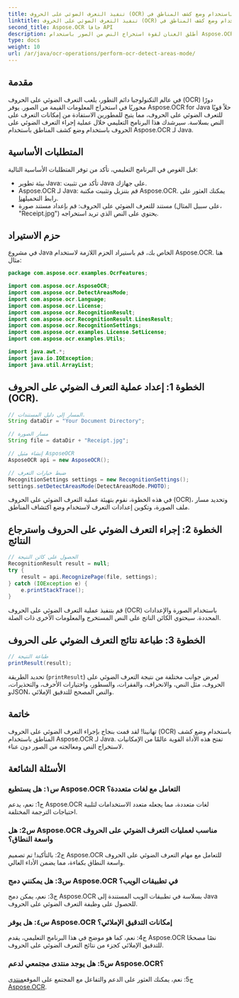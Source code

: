 ```yaml
---
title: تنفيذ التعرف الضوئي على الحروف (OCR) باستخدام وضع كشف المناطق في Aspose.OCR
linktitle: تنفيذ التعرف الضوئي على الحروف (OCR) باستخدام وضع كشف المناطق في Aspose.OCR
second_title: Aspose.OCR جافا API
description: أطلق العنان لقوة استخراج النص من الصور باستخدام Aspose.OCR لـ Java. برنامج تعليمي شامل حول التعرف الضوئي على الحروف (OCR) باستخدام وضع كشف المناطق.
type: docs
weight: 10
url: /ar/java/ocr-operations/perform-ocr-detect-areas-mode/
---
```

## مقدمة

في عالم التكنولوجيا دائم التطور، يلعب التعرف الضوئي على الحروف (OCR) دورًا محوريًا في استخراج المعلومات القيمة من الصور. يوفر Aspose.OCR for Java حلاً قويًا للتعرف الضوئي على الحروف، مما يتيح للمطورين الاستفادة من إمكانات التعرف على النص بسلاسة. سيرشدك هذا البرنامج التعليمي خلال عملية إجراء التعرف الضوئي على الحروف باستخدام وضع كشف المناطق باستخدام Aspose.OCR لـ Java.

## المتطلبات الأساسية

قبل الغوص في البرنامج التعليمي، تأكد من توفر المتطلبات الأساسية التالية:

- بيئة تطوير Java: تأكد من تثبيت Java على جهازك.
-  Aspose.OCR لـ Java: قم بتنزيل وتثبيت مكتبة Aspose.OCR. يمكنك العثور على رابط التحميل[هنا](https://releases.aspose.com/ocr/java/).
- مستند للتعرف الضوئي على الحروف: قم بإعداد مستند صورة (على سبيل المثال، "Receipt.jpg") يحتوي على النص الذي تريد استخراجه.

## حزم الاستيراد

في مشروع Java الخاص بك، قم باستيراد الحزم اللازمة لاستخدام Aspose.OCR. هنا مثال:

```java
package com.aspose.ocr.examples.OcrFeatures;

import com.aspose.ocr.AsposeOCR;
import com.aspose.ocr.DetectAreasMode;
import com.aspose.ocr.Language;
import com.aspose.ocr.License;
import com.aspose.ocr.RecognitionResult;
import com.aspose.ocr.RecognitionResult.LinesResult;
import com.aspose.ocr.RecognitionSettings;
import com.aspose.ocr.examples.License.SetLicense;
import com.aspose.ocr.examples.Utils;

import java.awt.*;
import java.io.IOException;
import java.util.ArrayList;
```

## الخطوة 1: إعداد عملية التعرف الضوئي على الحروف (OCR).

```java
// المسار إلى دليل المستندات.
String dataDir = "Your Document Directory";

// مسار الصورة
String file = dataDir + "Receipt.jpg";

// إنشاء مثيل AsposeOCR
AsposeOCR api = new AsposeOCR();

// ضبط خيارات التعرف
RecognitionSettings settings = new RecognitionSettings();
settings.setDetectAreasMode(DetectAreasMode.PHOTO);
```

في هذه الخطوة، نقوم بتهيئة عملية التعرف الضوئي على الحروف (OCR)، وتحديد مسار ملف الصورة، وتكوين إعدادات التعرف لاستخدام وضع اكتشاف المناطق.

## الخطوة 2: إجراء التعرف الضوئي على الحروف واسترجاع النتائج

```java
// الحصول على كائن النتيجة
RecognitionResult result = null;
try {
    result = api.RecognizePage(file, settings);
} catch (IOException e) {
    e.printStackTrace();
}
```

قم بتنفيذ عملية التعرف الضوئي على الحروف (OCR) باستخدام الصورة والإعدادات المحددة. سيحتوي الكائن الناتج على النص المستخرج والمعلومات الأخرى ذات الصلة.

## الخطوة 3: طباعة نتائج التعرف الضوئي على الحروف

```java
// طباعة النتيجة
printResult(result);
```

تحديد الطريقة (`printResult`) لعرض جوانب مختلفة من نتيجة التعرف الضوئي على الحروف، مثل النص، والانحراف، والفقرات، والسطور، واختيارات الأحرف، والتحذيرات، وJSON، والنص المصحح للتدقيق الإملائي.

## خاتمة

تهانينا! لقد قمت بنجاح بإجراء التعرف الضوئي على الحروف (OCR) باستخدام وضع كشف المناطق باستخدام Aspose.OCR لـ Java. تفتح هذه الأداة القوية عالمًا من الإمكانيات لاستخراج النص ومعالجته من الصور دون عناء.

## الأسئلة الشائعة

### س١: هل يستطيع Aspose.OCR التعامل مع لغات متعددة؟

ج1: نعم، يدعم Aspose.OCR لغات متعددة، مما يجعله متعدد الاستخدامات لتلبية احتياجات الترجمة المختلفة.

### س2: هل Aspose.OCR مناسب لعمليات التعرف الضوئي على الحروف واسعة النطاق؟

ج2: بالتأكيد! تم تصميم Aspose.OCR للتعامل مع مهام التعرف الضوئي على الحروف واسعة النطاق بكفاءة، مما يضمن الأداء العالي.

### س3: هل يمكنني دمج Aspose.OCR في تطبيقات الويب؟

ج3: نعم، يمكن دمج Aspose.OCR بسلاسة في تطبيقات الويب المستندة إلى Java للحصول على وظيفة التعرف الضوئي على الحروف.

### س٤: هل يوفر Aspose.OCR إمكانات التدقيق الإملائي؟

ج4: نعم، كما هو موضح في هذا البرنامج التعليمي، يقدم Aspose.OCR نصًا مصححًا للتدقيق الإملائي كجزء من نتائج التعرف الضوئي على الحروف.

### س5: هل يوجد منتدى مجتمعي لدعم Aspose.OCR؟

 ج5: نعم، يمكنك العثور على الدعم والتفاعل مع المجتمع على الموقع[منتدى Aspose.OCR](https://forum.aspose.com/c/ocr/16).